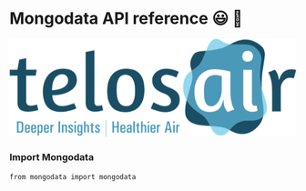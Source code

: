 # Mongodata API reference :smiley: :wave:


![Image of Telosair](https://github.com/Potsdam-Sensors/Telosair/blob/main/img/telosair.png)


### Import Mongodata 

```
from mongodata import mongodata
```
